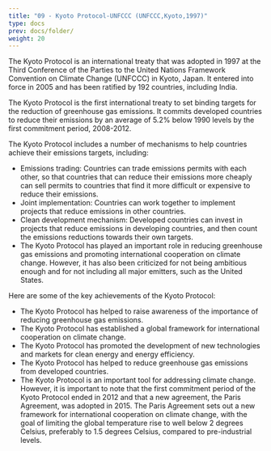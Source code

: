 ```yaml
---
title: "09 - Kyoto Protocol-UNFCCC (UNFCCC,Kyoto,1997)"
type: docs
prev: docs/folder/
weight: 20
---
```

The Kyoto Protocol is an international treaty that was adopted in 1997 at the Third Conference of the Parties to the United Nations Framework Convention on Climate Change (UNFCCC) in Kyoto, Japan. It entered into force in 2005 and has been ratified by 192 countries, including India.

The Kyoto Protocol is the first international treaty to set binding targets for the reduction of greenhouse gas emissions. It commits developed countries to reduce their emissions by an average of 5.2% below 1990 levels by the first commitment period, 2008-2012.

The Kyoto Protocol includes a number of mechanisms to help countries achieve their emissions targets, including:

* Emissions trading: Countries can trade emissions permits with each other, so that countries that can reduce their emissions more cheaply can sell permits to countries that find it more difficult or expensive to reduce their emissions.
* Joint implementation: Countries can work together to implement projects that reduce emissions in other countries.
* Clean development mechanism: Developed countries can invest in projects that reduce emissions in developing countries, and then count the emissions reductions towards their own targets.
* The Kyoto Protocol has played an important role in reducing greenhouse gas emissions and promoting international cooperation on climate change. However, it has also been criticized for not being ambitious enough and for not including all major emitters, such as the United States.

Here are some of the key achievements of the Kyoto Protocol:

* The Kyoto Protocol has helped to raise awareness of the importance of reducing greenhouse gas emissions.
* The Kyoto Protocol has established a global framework for international cooperation on climate change.
* The Kyoto Protocol has promoted the development of new technologies and markets for clean energy and energy efficiency.
* The Kyoto Protocol has helped to reduce greenhouse gas emissions from developed countries.
* The Kyoto Protocol is an important tool for addressing climate change. However, it is important to note that the first commitment period of the Kyoto Protocol ended in 2012 and that a new agreement, the Paris Agreement, was adopted in 2015. The Paris Agreement sets out a new framework for international cooperation on climate change, with the goal of limiting the global temperature rise to well below 2 degrees Celsius, preferably to 1.5 degrees Celsius, compared to pre-industrial levels.
